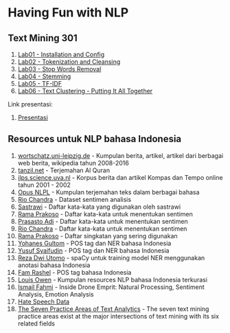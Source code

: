 # Having Fun with NLP

## Text Mining 301
1. [Lab01 - Installation and Config](https://github.com/project303/Having-Fun-with-NLP/blob/main/Lab01%20-%20Installation%20and%20Config.ipynb)
2. [Lab02 - Tokenization and Cleansing](https://github.com/project303/Having-Fun-with-NLP/blob/main/Lab02%20-%20Tokenization%20and%20Cleansing.ipynb)
3. [Lab03 - Stop Words Removal](https://github.com/project303/Having-Fun-with-NLP/blob/main/Lab03%20-%20Stop%20Words%20Removal.ipynb)
4. [Lab04 - Stemming](https://github.com/project303/Having-Fun-with-NLP/blob/main/Lab04%20-%20Stemming.ipynb)
5. [Lab05 - TF-IDF](https://github.com/project303/Having-Fun-with-NLP/blob/main/Lab05%20-%20TF-IDF.ipynb)
6. [Lab06 - Text Clustering - Putting It All Together](https://github.com/project303/Having-Fun-with-NLP/blob/main/Lab06%20-%20Text%20Clustering%20-%20Putting%20It%20All%20Together.ipynb)


Link presentasi:
1. [Presentasi](https://www.dropbox.com/s/1446f7jbo7kdvjsxyz/5.%20A.%20Text%20Mining%20-%20student%20-%201.0.7.pdf?dl=0)
   
## Resources untuk NLP bahasa Indonesia
1. [wortschatz.uni-leipzig.de](https://wortschatz.uni-leipzig.de/en/download/indonesian) - Kumpulan berita, artikel, artikel dari berbagai web berita, wikipedia tahun 2008-2016
2. [tanzil.net](http://tanzil.net/trans/id.indonesian) - Terjemahan Al Quran
3. [ilps.science.uva.nl](https://ilps.science.uva.nl/resources/bahasa/) - Korpus berita dan artikel Kompas dan Tempo online tahun 2001 - 2002
4. [Opus NLPL](http://opus.nlpl.eu/) - Kumpulan terjemahan teks dalam berbagai bahasa
5. [Rio Chandra](https://github.com/riochr17/Analisis-Sentimen-ID/blob/master/data/training_all_random.csv) - Dataset sentimen analisis
5. [Sastrawi](https://github.com/sastrawi/sastrawi/tree/master/data) - Daftar kata-kata yang digunakan oleh sastrawi
6. [Rama Prakoso](https://github.com/ramaprakoso/analisis-sentimen/tree/master/kamus) - Daftar kata-kata untuk menentukan sentimen
7. [Prasasto Adi](https://github.com/prasastoadi/ID-OpinionWords) - Daftar kata-kata untuk menentukan sentimen
8. [Rio Chandra](https://github.com/riochr17/Analisis-Sentimen-ID/tree/master/data) - Daftar kata-kata untuk menentukan sentimen
9. [Rama Prakoso](https://github.com/ramaprakoso/analisis-sentimen/blob/master/kamus/acronym.txt) - Daftar singkatan yang sering digunakan
10. [Yohanes Gultom](https://github.com/yohanesgultom/nlp-experiments) - POS tag dan NER bahasa Indonesia
11. [Yusuf Syaifudin](https://github.com/yusufsyaifudin/indonesia-ner) - POS tag dan NER bahasa Indonesia
12. [Reza Dwi Utomo](https://github.com/utomoreza/spaCy-NER) - spaCy untuk training model NER menggunakan anotasi bahasa Indonesia
13. [Fam Rashel](https://github.com/famrashel/idn-tagged-corpus) - POS tag bahasa Indonesia
14. [Louis Owen](https://github.com/louisowen6/NLP_bahasa_resources) - Kumpulan resources NLP bahasa Indonesia terkurasi
15. [Ismail Fahmi](https://youtu.be/scJVTJZe_yw) - Inside Drone Emprit: Natural Processing, Sentiment Analysis, Emotion Analysis
16. [Hate Speech Data](https://hatespeechdata.com)
17. [The Seven Practice Areas of Text Analytics](https://www.elderresearch.com/wp-content/uploads/2020/10/Whitepaper_The_Seven_Practice_Areas_of_Text_Analytics_Chapter_2_Excerpt.pdf) - The seven text mining practice areas exist at the major intersections of text mining with its six related fields


